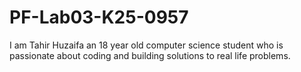 # PF-Lab03-K25-0957
I am Tahir Huzaifa an 18 year old computer science student who is passionate about coding and building solutions to real life problems. 

